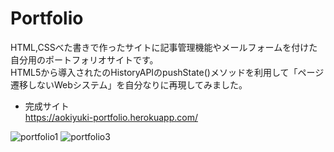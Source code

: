 # Portfolio
HTML,CSSべた書きで作ったサイトに記事管理機能やメールフォームを付けた自分用のポートフォリオサイトです。  
HTML5から導入されたのHistoryAPIのpushState()メソッドを利用して「ページ遷移しないWebシステム」を自分なりに再現してみました。

- 完成サイト  
https://aokiyuki-portfolio.herokuapp.com/

![portfolio1](https://user-images.githubusercontent.com/53967490/89085914-502ae900-d3cc-11ea-96cf-1d9034ef3499.png)
![portfolio3](https://user-images.githubusercontent.com/53967490/89085980-54570680-d3cc-11ea-96a8-a7a2d3039ac4.png)
